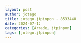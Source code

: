 ```yaml
---
layout: post
author: jotego
title: jotego.jtpinpon - 8533440
date: 2024-07-12
categories: [Arcade, jtpinpon]
tags: [jotego.jtpinpon]
---
```


